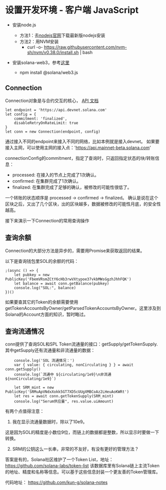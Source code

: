# 设置开发环境 - 客户端 JavaScript

* 安装node.js
    * 方法1：去[nodejs官网](https://nodejs.org/en/)下载最新版nodejs安装
    * 方法2：用NVM安装
        * curl -o- https://raw.githubusercontent.com/nvm-sh/nvm/v0.38.0/install.sh | bash

* 安装solana-web3，参考[这里](https://github.com/solana-labs/solana-web3.js)
    * npm install @solana/web3.js

## Connection
Connection对象是与合约交互的核心， [API 文档](https://solana-labs.github.io/solana-web3.js/classes/connection.html)

```
let endpoint = 'https://api.devnet.solana.com'
let config = {
    commitment: 'finalized',
    disableRetryOnRateLimit: true
}
let conn = new Connection(endpoint, config)
```
通过接入不同的endpoint来接入不同的网络，比如本例就是接入devnet。
如果要接入主网，可以使用主网的接入点：'https://api.mainnet-beta.solana.com'

connectionConfig的commitment，指定了查询时，只返回指定状态的块/转账信息：
  * processed: 在接入的节点上完成了1次确认。
  * confirmed: 在集群完成了1次确认。
  * finalized: 在集群完成了足够的确认，被修改的可能性很低了。
  
一个转账的状态顺序是 processed -> confirmed -> finalized。
确认是说在这个区块之后，又出了几个区块，出的区块越多，数据被修改的可能性月底，的安全性越高。

接下来演示一下Connection的常用查询操作

## 查询余额
Connection的大部分方法是异步的，需要用Promise来获取返回的结果。

以下是查询钱包里SOL的余额的代码：
```
;(async () => {
    let pubkey = new PublicKey('FbemVRsmZCtY6cHb3rwVXtypoe37vkbMWsGgzhJhhFQK')
    let balance = await conn.getBalance(pubkey)
    console.log("SOL:", balance)
})()
```

如果要查其它的Token的余额需要使用getTokenAccountsByOwner/getParsedTokenAccountsByOwner。这里涉及到Solana的Account方面的知识，暂时略过。


## 查询流通情况

conn提供了查询SOL和SPL Token流通量的接口：getSupply/getTokenSupply.
其中getSupply还有流通量和非流通量的数据：
```
    console.log('SOL 流通情况：')
    var { value: { circulating, nonCirculating } } = await conn.getSupply()
    console.log(`流通中 ${circulating/1e9}\n非流通 ${nonCirculating/1e9}`)

    let SRM_mint = new PublicKey('SRMuApVNdxXokk5GT7XD5cUUgXMBCoAz2LHeuAoKWRt')
    let res = await conn.getTokenSupply(SRM_mint)
    console.log("Serum供应量", res.value.uiAmount)
```

有两个点值得注意：
1. 我在显示流通量数据时，除以了10e9。

这是因为SOL的精度是小数位9位，而链上的数据都是整数，所以显示时要做一下转换。

2. SRM的公钥这么一长串，非常的不友好，有没有更好的管理方法？

答案是有的，Solana社区维护了一个Token List，地址：
https://github.com/solana-labs/token-list
该数据库里有Solana链上主流Token的地址、精度和名称等信息。可以基于这些信息封装一个更友善的Token管理库。



代码地址：
https://github.com/kun-g/solana-notes
